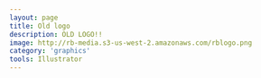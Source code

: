 ```yaml
---
layout: page
title: Old logo
description: OLD LOGO!!
image: http://rb-media.s3-us-west-2.amazonaws.com/rblogo.png
category: 'graphics'
tools: Illustrator
---
```



